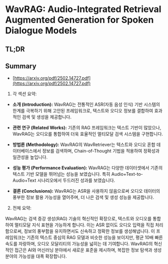 # WavRAG: Audio-Integrated Retrieval Augmented Generation for Spoken Dialogue Models
## TL;DR
## Summary
- [https://arxiv.org/pdf/2502.14727.pdf](https://arxiv.org/pdf/2502.14727.pdf)

1. 각 섹션 요약:

- **소개 (Introduction):**
  WavRAG는 전통적인 ASR(자동 음성 인식) 기반 시스템의 한계를 극복하기 위해 고안된 프레임워크로, 텍스트와 오디오 정보를 결합하여 효과적인 검색 및 생성을 제공합니다.

- **관련 연구 (Related Works):**
  기존의 RAG 프레임워크는 텍스트 기반이 많았으나, WavRAG는 오디오를 통합하여 더욱 효율적인 멀티모달 검색 시스템을 구현합니다.

- **방법론 (Methodology):**
  WavRAG의 WavRetriever는 텍스트와 오디오 혼합 데이터베이스에서 정보를 검색하며, Chain-of-Thought 기법을 적용하여 정확성과 일관성을 높입니다.

- **성능 평가 (Performance Evaluation):**
  WavRAG는 다양한 데이터셋에서 기존의 텍스트 기반 모델을 뛰어넘는 성능을 보였습니다. 특히 Audio+Text-to-Audio+Text 시나리오에서 두드러진 성과를 보였습니다.

- **결론 (Conclusions):**
  WavRAG는 ASR을 사용하지 않음으로써 오디오 데이터의 풍부한 정보 활용 가능성을 열어주며, 더 나은 검색 및 생성 성능을 제공합니다.

2. 전체 요약:

WavRAG는 검색 증강 생성(RAG) 기술의 혁신적인 확장으로, 텍스트와 오디오를 통합하여 멀티모달 지식 표현을 가능하게 합니다. 이는 ASR 없이도 오디오 입력을 직접 처리함으로써, 정보의 풍부함을 유지하면서도 신속하고 정확한 정보를 생성해냅니다. 이 프레임워크는 기존의 텍스트 중심의 RAG 모델과 비슷한 성능을 보이지만, 평균 10배 빠른 속도를 자랑하며, 오디오 모달리티의 가능성을 넓히는 데 기여합니다. WavRAG의 혁신적인 접근은 AI와 머신러닝 분야에서 새로운 표준을 제시하며, 복잡한 정보 탐색과 생성 분야의 가능성을 대폭 확장합니다.